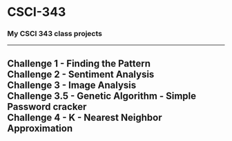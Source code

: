 # CSCI-343
### My CSCI 343 class projects
---------------------------------------------------------------

Challenge 1   - Finding the Pattern <br />
Challenge 2   - Sentiment Analysis <br />
Challenge 3   - Image Analysis <br />
Challenge 3.5 - Genetic Algorithm - Simple Password cracker <br />
Challenge 4   - K - Nearest Neighbor Approximation <br />
----------------------------------------------------------------
